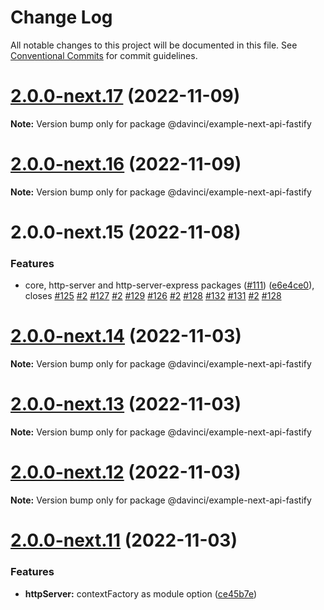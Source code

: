 # Change Log

All notable changes to this project will be documented in this file.
See [Conventional Commits](https://conventionalcommits.org) for commit guidelines.

# [2.0.0-next.17](https://github.com/HPInc/davinci/compare/@davinci/example-next-api-fastify@2.0.0-next.16...@davinci/example-next-api-fastify@2.0.0-next.17) (2022-11-09)

**Note:** Version bump only for package @davinci/example-next-api-fastify





# [2.0.0-next.16](https://github.com/HPInc/davinci/compare/@davinci/example-next-api-fastify@2.0.0-next.15...@davinci/example-next-api-fastify@2.0.0-next.16) (2022-11-09)

**Note:** Version bump only for package @davinci/example-next-api-fastify





# 2.0.0-next.15 (2022-11-08)


### Features

* core, http-server and http-server-express packages ([#111](https://github.com/HPInc/davinci/issues/111)) ([e6e4ce0](https://github.com/HPInc/davinci/commit/e6e4ce0dcc81a3b44976cde471353f77ad872e65)), closes [#125](https://github.com/HPInc/davinci/issues/125) [#2](https://github.com/HPInc/davinci/issues/2) [#127](https://github.com/HPInc/davinci/issues/127) [#2](https://github.com/HPInc/davinci/issues/2) [#129](https://github.com/HPInc/davinci/issues/129) [#126](https://github.com/HPInc/davinci/issues/126) [#2](https://github.com/HPInc/davinci/issues/2) [#128](https://github.com/HPInc/davinci/issues/128) [#132](https://github.com/HPInc/davinci/issues/132) [#131](https://github.com/HPInc/davinci/issues/131) [#2](https://github.com/HPInc/davinci/issues/2) [#128](https://github.com/HPInc/davinci/issues/128)





# [2.0.0-next.14](https://github.com/HPInc/davinci/compare/@davinci/example-next-api-fastify@2.0.0-next.13...@davinci/example-next-api-fastify@2.0.0-next.14) (2022-11-03)

**Note:** Version bump only for package @davinci/example-next-api-fastify





# [2.0.0-next.13](https://github.com/HPInc/davinci/compare/@davinci/example-next-api-fastify@2.0.0-next.12...@davinci/example-next-api-fastify@2.0.0-next.13) (2022-11-03)

**Note:** Version bump only for package @davinci/example-next-api-fastify





# [2.0.0-next.12](https://github.com/HPInc/davinci/compare/@davinci/example-next-api-fastify@2.0.0-next.11...@davinci/example-next-api-fastify@2.0.0-next.12) (2022-11-03)

**Note:** Version bump only for package @davinci/example-next-api-fastify





# [2.0.0-next.11](https://github.com/HPInc/davinci/compare/@davinci/example-next-api-fastify@2.0.0-next.10...@davinci/example-next-api-fastify@2.0.0-next.11) (2022-11-03)


### Features

* **httpServer:** contextFactory as module option ([ce45b7e](https://github.com/HPInc/davinci/commit/ce45b7edb5f0ac7aff8540ab61066f13399b557d))
